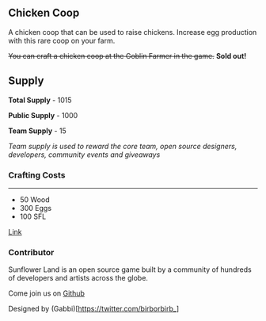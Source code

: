 ## Chicken Coop

A chicken coop that can be used to raise chickens. Increase egg production with this rare coop on your farm.

~~You can craft a chicken coop at the Goblin Farmer in the game.~~ **Sold out!**

## Supply

**Total Supply** - 1015

**Public Supply** - 1000

**Team Supply** - 15

_Team supply is used to reward the core team, open source designers, developers, community events and giveaways_

### Crafting Costs

---

- 50 Wood
- 300 Eggs
- 100 SFL

[Link](https://docs.sunflower-land.com/player-guides/rare-and-limited-items#boosts-1)

### Contributor

Sunflower Land is an open source game built by a community of hundreds of developers and artists across the globe.

Come join us on [Github](https://github.com/sunflower-land/sunflower-land)

Designed by (Gabbi)[https://twitter.com/birborbirb_]
